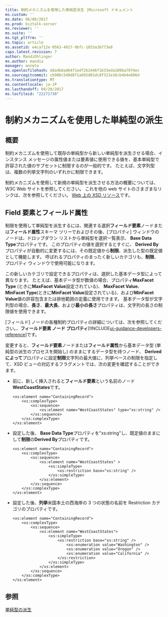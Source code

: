 ```yaml
---
title: 制約メカニズムを使用した単純型派生 |Microsoft ドキュメント
ms.custom: ''
ms.date: 06/08/2017
ms.prod: biztalk-server
ms.reviewer: ''
ms.suite: ''
ms.tgt_pltfrm: ''
ms.topic: article
ms.assetid: e4ca712e-9563-4917-9bfc-1033a36773e8
caps.latest.revision: 7
author: MandiOhlinger
ms.author: mandia
manager: anneta
ms.openlocfilehash: dda4b8ad64f1edf262446f1633eda109ba7074ec
ms.sourcegitcommit: cb908c540d8f1a692d01dc8f313e16cb4b4e696d
ms.translationtype: MT
ms.contentlocale: ja-JP
ms.lasthandoff: 09/20/2017
ms.locfileid: "22271730"
---
```

# <a name="simple-type-derivation-using-the-restriction-mechanism"></a>制約メカニズムを使用した単純型の派生

## <a name="overview"></a>概要
制約メカニズムを使用して既存の単純型から新しい単純型を派生させる場合、インスタンス メッセージの属性値または要素値に使用できる値を、基本単純型で許容された値のサブセットに制限するのが一般的です。 たとえば、文字列型は、複数の列挙文字列のいずれかに制限できます。  
  
 制約メカニズムを使用して新規の単純型を派生させる方法の概要については、W3C Web サイトを参照してください。 これを他の web サイトのさまざまなリンクは、次を参照してください。 [Web 上の XSD リソース](../core/xsd-resources-on-the-web.md)です。  
  
## <a name="field-element-and-field-attribute"></a>Field 要素とフィールド属性
 制限を使用して単純型を派生するには、関連する選択**フィールド要素**ノードまたは**フィールド属性**スキーマ ツリーでおよびその後、[プロパティ] ウィンドウのノードは、ドロップダウン リストから単純型を選択一覧表示、 **Base Data Type**プロパティです。 このプロパティの値を選択するとすぐに、 **Derived By**プロパティが自動的に変更するには、その既定値から**制限**、派生した型の既定値として機能します。 呼ばれるプロパティのまったく新しいカテゴリも、**制限**、プロパティ ウィンドウで使用可能になります。  
  
 この新しいカテゴリで設定できるプロパティは、選択した基本データ型によって異なります。 たとえば、基本データ型が数値の場合、プロパティ**MaxFacet Type** (ときに**MaxFacet Value**設定されている)、 **MaxFacet Value**、 **MinFacet Type**(ときに**MinFacet Value**設定されている)、および**MinFacet Value**値の許容包含または排他範囲の定義に使用できます。 基本データ型が文字列型の場合、**長さ**、**最大長**、および**最小の長さ**プロパティは、文字列の長さの制限値を使用できます。  
  
 [フィールド] ノードの各種制約プロパティの詳細については、次を参照してください。、**フィールド要素 ノード プロパティ**[!INCLUDE[ui-guidance-developers-reference](../includes/ui-guidance-developers-reference.md)]です。
  
 変更すると、**フィールド要素**ノードまたは**フィールド属性**から基本データ型 (単純型の派生のプロセスを開始し) のままにするデータ型を持つノード、 **Derived によって**プロパティに設定**制限**文字列の最大値に、列挙ベースの制限を指定して、XSD ビューの対応するフラグメントでは、次の変更を確認することができます。  
  
-   前に、新しく挿入されると**フィールド要素**という名前のノード**WestCoastStates**です。  
  
    ```  
    <xs:element name="ContainingRecord">  
        <xs:complexType>  
            <xs:sequence>  
                <xs:element name="WestCoastStates" type="xs:string" />  
            </xs:sequence>  
        </xs:complexType>  
    </xs:element>  
    ```  
  
-   設定した後、 **Base Data Type**プロパティを"xs:string"し、既定値のままにして**制限**の**Derived By**プロパティです。  
  
    ```  
    <xs:element name="ContainingRecord">  
        <xs:complexType>  
            <xs:sequence>  
                <xs:element name="WestCoastStates" >  
                    <xs:simpleType>  
                        <xs:restriction base="xs:string" />  
                    </xs:simpleType>  
                </xs:element>  
            </xs:sequence>  
        </xs:complexType>  
    </xs:element>  
    ```  
  
-   設定した後、**列挙**米国本土の西海岸の 3 つの状態の名前を Restriction カテゴリのプロパティです。  
  
    ```  
    <xs:element name="ContainingRecord">  
        <xs:complexType>  
            <xs:sequence>  
                <xs:element name="WestCoastStates">  
                    <xs:simpleType>  
                        <xs:restriction base="xs:string" />  
                            <xs:enumeration value="Washington" />  
                            <xs:enumeration value="Oregon" />  
                            <xs:enumeration value="California" />  
                        </xs:restriction>  
                    </xs:simpleType>  
                </xs:element>  
            </xs:sequence>  
        </xs:complexType>  
    </xs:element>  
    ```  
  
## <a name="see-also"></a>参照  
 [単純型の派生](../core/simple-type-derivation.md)